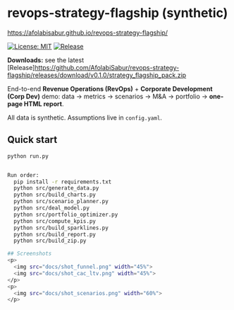 # revops-strategy-flagship (synthetic)

https://afolabisabur.github.io/revops-strategy-flagship/

[![License: MIT](https://img.shields.io/badge/License-MIT-blue.svg)](LICENSE)
[![Release](https://img.shields.io/github/v/release/AfolabiSabur/revops-strategy-flagship?display_name=tag)](../../releases)

 **Downloads:** see the latest [Release]https://github.com/AfolabiSabur/revops-strategy-flagship/releases/download/v0.1.0/strategy_flagship_pack.zip

End-to-end **Revenue Operations (RevOps)** + **Corporate Development (Corp Dev)** demo:
data → metrics → scenarios → M&A → portfolio → **one-page HTML report**.

All data is synthetic. Assumptions live in `config.yaml`.

## Quick start
```bash
python run.py


Run order:
  pip install -r requirements.txt
  python src/generate_data.py
  python src/build_charts.py
  python src/scenario_planner.py
  python src/deal_model.py
  python src/portfolio_optimizer.py
  python src/compute_kpis.py
  python src/build_sparklines.py
  python src/build_report.py
  python src/build_zip.py

## Screenshots
<p>
  <img src="docs/shot_funnel.png" width="45%">
  <img src="docs/shot_cac_ltv.png" width="45%">
</p>
<p>
  <img src="docs/shot_scenarios.png" width="60%">
</p>


